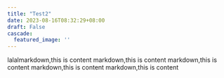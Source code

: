 ```yaml
---
title: "Test2"
date: 2023-08-16T08:32:29+08:00
draft: False
cascade:
  featured_image: ''
---
```


lalalmarkdown,this is content markdown,this is content markdown,this is content markdown,this is content markdown,this is content